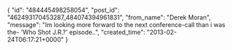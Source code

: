  {
   "id": "484445498258054",
   "post_id": "462493170453287_484074394961831",
   "from_name": "Derek Moran",
   "message": "Im looking more forward to the next conference-call than i was the- 'Who Shot J.R.?' episode..",
   "created_time": "2013-02-24T06:17:21+0000"
 }
